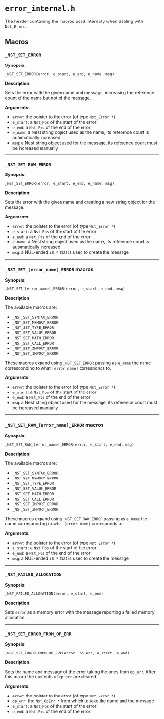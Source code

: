 # `error_internal.h`

The header containing the macros used internally when dealing with `Nst_Error`.

## Macros

### `_NST_SET_ERROR`

**Synopsis**:

```better-c
_NST_SET_ERROR(error, e_start, e_end, e_name, msg)
```

**Description**:

Sets the error with the given name and message, increasing the reference
count of the name but not of the message.

**Arguments**:

- `error`: the pointer to the error (of type `Nst_Error *`)
- `e_start`: a `Nst_Pos` of the start of the error
- `e_end`: a `Nst_Pos` of the end of the error
- `e_name`: a Nest string object used as the name, its reference count
  is automatically increased
- `msg`: a Nest string object used for the message, its reference count
  must be increased manually

---

### `_NST_SET_RAW_ERROR`

**Synopsis**:

```better-c
_NST_SET_ERROR(error, e_start, e_end, e_name, msg)
```

**Description**:

Sets the error with the given name and creating a new string object for
the message.

**Arguments**:

- `error`: the pointer to the error (of type `Nst_Error *`)
- `e_start`: a `Nst_Pos` of the start of the error
- `e_end`: a `Nst_Pos` of the end of the error
- `e_name`: a Nest string object used as the name, its reference count
  is automatically increased
- `msg`: a NUL-ended `i8 *` that is used to create the message

---

### `_NST_SET_[error_name]_ERROR` macros

**Synopsis**:

```better-c
_NST_SET_[error_name]_ERROR(error, e_start, e_end, msg)
```

**Description**:

The available macros are:

- `_NST_SET_SYNTAX_ERROR`
- `_NST_SET_MEMORY_ERROR`
- `_NST_SET_TYPE_ERROR`
- `_NST_SET_VALUE_ERROR`
- `_NST_SET_MATH_ERROR`
- `_NST_SET_CALL_ERROR`
- `_NST_SET_IMPORT_ERROR`
- `_NST_SET_IMPORT_ERROR`

These macros expand using `_NST_SET_ERROR` passing as `e_name` the
name corresponding to what `[error_name]` corresponds to.

**Arguments**:

- `error`: the pointer to the error (of type `Nst_Error *`)
- `e_start`: a `Nst_Pos` of the start of the error
- `e_end`: a `Nst_Pos` of the end of the error
- `msg`: a Nest string object used for the message, its reference count
  must be increased manually

---

### `_NST_SET_RAW_[error_name]_ERROR` macros

**Synopsis**:

```better-c
_NST_SET_RAW_[error_name]_ERROR(error, e_start, e_end, msg)
```

**Description**:

The available macros are:

- `_NST_SET_SYNTAX_ERROR`
- `_NST_SET_MEMORY_ERROR`
- `_NST_SET_TYPE_ERROR`
- `_NST_SET_VALUE_ERROR`
- `_NST_SET_MATH_ERROR`
- `_NST_SET_CALL_ERROR`
- `_NST_SET_IMPORT_ERROR`
- `_NST_SET_IMPORT_ERROR`

These macros expand using `_NST_SET_RAW_ERROR` passing as `e_name` the
name corresponding to what `[error_name]` corresponds to.

**Arguments**:

- `error`: the pointer to the error (of type `Nst_Error *`)
- `e_start`: a `Nst_Pos` of the start of the error
- `e_end`: a `Nst_Pos` of the end of the error
- `msg`: a NUL-ended `i8 *` that is used to create the message

---

### `_NST_FAILED_ALLOCATION`

**Synopsis**:

```better-c
_NST_FAILED_ALLOCATION(error, e_start, e_end)
```

**Description**:

Sets `error` as a memory error with the message reporting a failed
memory allocation.

---

### `_NST_SET_ERROR_FROM_OP_ERR`

**Synopsis**:

```better-c
_NST_SET_ERROR_FROM_OP_ERR(error, op_err, e_start, e_end)
```

**Description**:

Sets the name and message of the error taking the ones from `op_err`. After this
macro the contents of `op_err` are cleared.

**Arguments**:

- `error`: the pointer to the error (of type `Nst_Error *`)
- `op_err`: the `Nst_OpErr *` from which to take the name and the message
- `e_start`: a `Nst_Pos` of the start of the error
- `e_end`: a `Nst_Pos` of the end of the error

